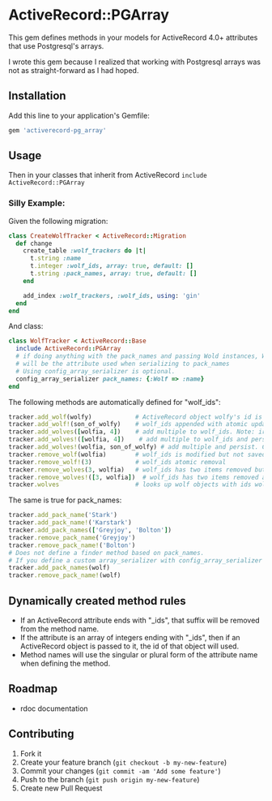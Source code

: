 # ActiveRecord::PGArray

This gem defines methods in your models for ActiveRecord 4.0+ attributes that use Postgresql's arrays.

I wrote this gem because I realized that working with Postgresql arrays was not as straight-forward as I had hoped. 

## Installation

Add this line to your application's Gemfile:

```ruby
gem 'activerecord-pg_array'
```

## Usage

Then in your classes that inherit from ActiveRecord `include ActiveRecord::PGArray`

### Silly Example:

Given the following migration:

```ruby
class CreateWolfTracker < ActiveRecord::Migration
  def change
    create_table :wolf_trackers do |t|
      t.string :name
      t.integer :wolf_ids, array: true, default: []
      t.string :pack_names, array: true, default: []
    end

    add_index :wolf_trackers, :wolf_ids, using: 'gin'
  end
end
```

And class:

```ruby
class WolfTracker < ActiveRecord::Base
  include ActiveRecord::PGArray
  # if doing anything with the pack_names and passing Wold instances, Wolf#name
  # will be the attribute used when serializing to pack_names
  # Using config_array_serializer is optional.
  config_array_serializer pack_names: {:Wolf => :name}
end
```

The following methods are automatically defined for "wolf_ids":

```ruby
tracker.add_wolf(wolfy)            # ActiveRecord object wolfy's id is appended to wolf_ids
tracker.add_wolf!(son_of_wolfy)    # wolf_ids appended with atomic update
tracker.add_wolves([wolfia, 4])    # add multiple to wolf_ids. Note: irregular plural method name and mixed input
tracker.add_wolves!([wolfia, 4])    # add multiple to wolf_ids and persists. Note: irregular plural method name and mixed input. Can take multiple arguments or an array.
tracker.add_wolves!(wolfia, son_of_wolfy) # add multiple and persist. Can take multiple arguments or an array
tracker.remove_wolf(wolfia)        # wolf_ids is modified but not saved
tracker.remove_wolf!(3)            # wolf_ids atomic removal
tracker.remove_wolves(3, wolfia)   # wolf_ids has two items removed but is not persisted. Can take multiple arguments or an array
tracker.remove_wolves!([3, wolfia])  # wolf_ids has two items removed and is persisted. Can take multiple arguments or an array
tracker.wolves                     # looks up wolf objects with ids wolf_ids
```

The same is true for pack_names:

```ruby
tracker.add_pack_name('Stark')
tracker.add_pack_name!('Karstark')
tracker.add_pack_names(['Greyjoy', 'Bolton'])
tracker.remove_pack_name('Greyjoy')
tracker.remove_pack_name!('Bolton')
# Does not define a finder method based on pack_names.
# If you define a custom array_serializer with config_array_serializer you can use this the same like:
tracker.add_pack_names(wolf)
tracker.remove_pack_name!(wolf)
```

## Dynamically created method rules

* If an ActiveRecord attribute ends with "_ids", that suffix will be removed from the method name.
* If the attribute is an array of integers ending with "_ids", then if an ActiveRecord object is passed to it, the id of that object will used.
* Method names will use the singular or plural form of the attribute name when defining the method.

## Roadmap

* rdoc documentation

## Contributing

1. Fork it
2. Create your feature branch (`git checkout -b my-new-feature`)
3. Commit your changes (`git commit -am 'Add some feature'`)
4. Push to the branch (`git push origin my-new-feature`)
5. Create new Pull Request
